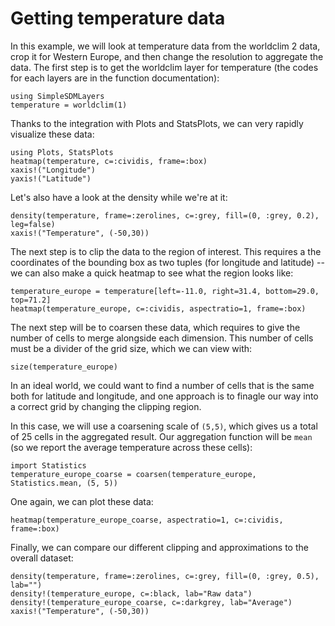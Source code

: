 # Getting temperature data

In this example, we will look at temperature data from the worldclim 2 data,
crop it for Western Europe, and then change the resolution to aggregate the
data. The first step is to get the worldclim layer for temperature (the codes
for each layers are in the function documentation):

```@example temp
using SimpleSDMLayers
temperature = worldclim(1)
```

Thanks to the integration with Plots and StatsPlots, we can very rapidly
visualize these data:

```@example temp
using Plots, StatsPlots
heatmap(temperature, c=:cividis, frame=:box)
xaxis!("Longitude")
yaxis!("Latitude")
```

Let's also have a look at the density while we're at it:

```@example temp
density(temperature, frame=:zerolines, c=:grey, fill=(0, :grey, 0.2), leg=false)
xaxis!("Temperature", (-50,30))
```

The next step is to clip the data to the region of interest. This requires a the
coordinates of the bounding box as two tuples (for longitude and latitude) -- we
can also make a quick heatmap to see what the region looks like:

```@example temp
temperature_europe = temperature[left=-11.0, right=31.4, bottom=29.0, top=71.2]
heatmap(temperature_europe, c=:cividis, aspectratio=1, frame=:box)
```

The next step will be to coarsen these data, which requires to give the number
of cells to merge alongside each dimension. This number of cells must be a
divider of the grid size, which we can view with:

```@example temp
size(temperature_europe)
```

In an ideal world, we could want to find a number of cells that is the same both
for latitude and longitude, and one approach is to finagle our way into a
correct grid by changing the clipping region.

In this case, we will use a coarsening scale of `(5,5)`, which gives us a total
of 25 cells in the aggregated result. Our aggregation function will be `mean`
(so we report the average temperature across these cells):

```@example temp
import Statistics
temperature_europe_coarse = coarsen(temperature_europe, Statistics.mean, (5, 5))
```

One again, we can plot these data:

```@example temp
heatmap(temperature_europe_coarse, aspectratio=1, c=:cividis, frame=:box)
```

Finally, we can compare our different clipping and approximations to the overall
dataset:


```@example temp
density(temperature, frame=:zerolines, c=:grey, fill=(0, :grey, 0.5), lab="")
density!(temperature_europe, c=:black, lab="Raw data")
density!(temperature_europe_coarse, c=:darkgrey, lab="Average")
xaxis!("Temperature", (-50,30))
```
